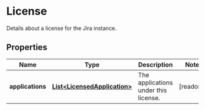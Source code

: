 

# License

Details about a license for the Jira instance.

## Properties

Name | Type | Description | Notes
------------ | ------------- | ------------- | -------------
**applications** | [**List&lt;LicensedApplication&gt;**](LicensedApplication.md) | The applications under this license. |  [readonly]



